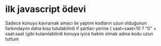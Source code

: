 # ilk javascript ödevi
Sadece konuyu kavramak amacı ile yaptım kodların uzun olduğunun farkındayım daha kısa tutulabilirdi 
if şartları yerine ( saat=saat<10 ? "0" + saat:saat )gibi kulanılabilirdi konuya iyice hakim olmak adına kodu uzun tuttum  